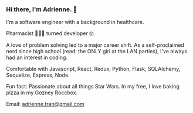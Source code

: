 ### Hi there, I'm Adrienne. 👋

I'm a software engineer with a background in healthcare. 

Pharmacist 👩🏻‍⚕️ turned developer 🤓. 

A love of problem solving led to a major career shift. 
As a self-proclaimed nerd since high school (read: the ONLY girl at the LAN parties), I've always had an interest in coding. 

Comfortable with Javascript, React, Redux, Python, Flask, SQLAlchemy, Sequelize, Express, Node. 

Fun fact: Passionate about all things Star Wars. In my free, I love baking pizza in my Gozney Roccbox.

Email: adrienne.tran@gmail.com
<!--
**chauchau000/chauchau000** is a ✨ _special_ ✨ repository because its `README.md` (this file) appears on your GitHub profile.

Here are some ideas to get you started:

- 🔭 I’m currently working on ...
- 🌱 I’m currently learning ...
- 👯 I’m looking to collaborate on ...
- 🤔 I’m looking for help with ...
- 💬 Ask me about ...
- 📫 How to reach me: ...
- 😄 Pronouns: ...
- ⚡ Fun fact: ...
-->
